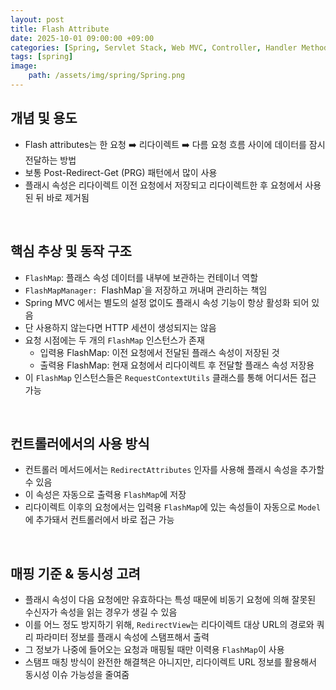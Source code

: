 ```yaml
---
layout: post
title: Flash Attribute
date: 2025-10-01 09:00:00 +09:00
categories: [Spring, Servlet Stack, Web MVC, Controller, Handler Method]
tags: [spring]
image:
    path: /assets/img/spring/Spring.png
---
```


## 개념 및 용도

- Flash attributes는 한 요청 ➡️ 리다이렉트 ➡️ 다름 요청 흐름 사이에 데이터를 잠시 전달하는 방법
- 보통 Post-Redirect-Get (PRG) 패턴에서 많이 사용
- 플래시 속성은 리다이렉트 이전 요청에서 저장되고 리다이렉트한 후 요청에서 사용된 뒤 바로 제거됨

<br>

## 핵심 추상 및 동작 구조

- `FlashMap`: 플래스 속성 데이터를 내부에 보관하는 컨테이너 역할
- `FlashMapManager: `FlashMap`을 저장하고 꺼내며 관리하는 책임
- Spring MVC 에서는 별도의 설정 없이도 플래시 속성 기능이 항상 활성화 되어 있음
- 단 사용하지 않는다면 HTTP 세션이 생성되지는 않음
- 요청 시점에는 두 개의 `FlashMap` 인스턴스가 존재
  - 입력용 FlashMap: 이전 요청에서 전달된 플래스 속성이 저장된 것
  - 출력용 FlashMap: 현재 요청에서 리다이렉트 후 전달할 플래스 속성 저장용
- 이 `FlashMap` 인스턴스들은 `RequestContextUtils` 클래스를 통해 어디서든 접근 가능

<br>

## 컨트롤러에서의 사용 방식

- 컨트롤러 메서드에서는 `RedirectAttributes` 인자를 사용해 플래시 속성을 추가할 수 있음
- 이 속성은 자동으로 출력용 `FlashMap`에 저장
- 리다이렉트 이후의 요청에서는 입력용 `FlashMap`에 있는 속성들이 자동으로 `Model`에 추가돼서 컨트롤러에서 바로 접근 가능

<br>

## 매핑 기준 & 동시성 고려

- 플래시 속성이 다음 요청에만 유효하다는 특성 때문에 비동기 요청에 의해 잘못된 수신자가 속성을 읽는 경우가 생길 수 있음
- 이를 어느 정도 방지하기 위해, `RedirectView`는 리다이렉트 대상 URL의 경로와 쿼리 파라미터 정보를 플래시 속성에 스탬프해서 출력
- 그 정보가 나중에 들어오는 요청과 매핑될 때만 이력용 `FlashMap`이 사용
- 스탬프 매칭 방식이 완전한 해결책은 아니지만, 리다이렉트 URL 정보를 활용해서 동시성 이슈 가능성을 줄여줌